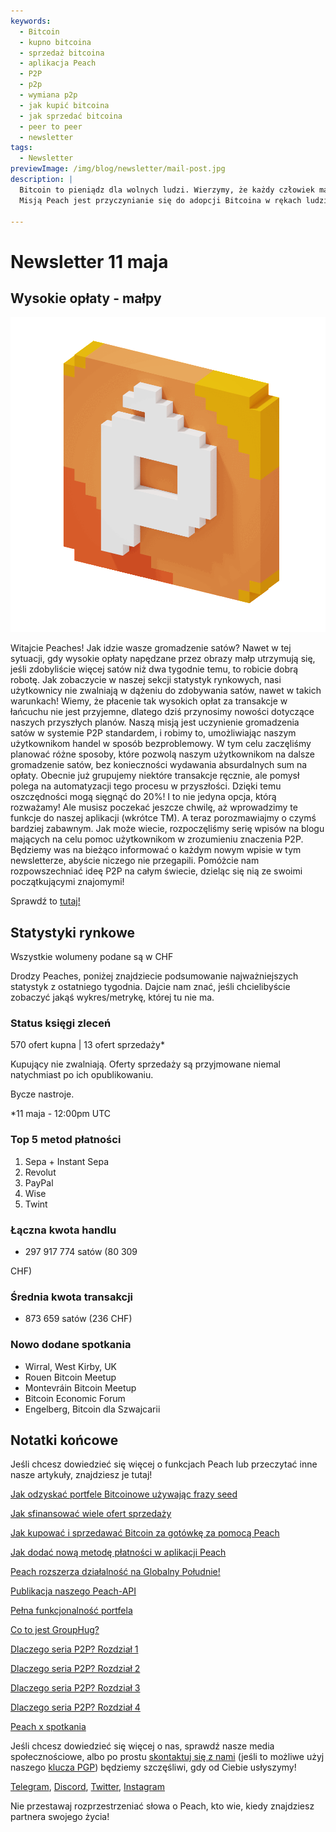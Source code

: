 ```yaml
---
keywords:
  - Bitcoin
  - kupno bitcoina
  - sprzedaż bitcoina
  - aplikacja Peach
  - P2P
  - p2p
  - wymiana p2p
  - jak kupić bitcoina
  - jak sprzedać bitcoina
  - peer to peer
  - newsletter
tags:
  - Newsletter
previewImage: /img/blog/newsletter/mail-post.jpg
description: |
  Bitcoin to pieniądz dla wolnych ludzi. Wierzymy, że każdy człowiek ma prawo wybierać, w jakie pieniądze inwestuje swoje bogactwo, wynik swojej pracy, czasu i energii.
  Misją Peach jest przyczynianie się do adopcji Bitcoina w rękach ludzi.

---
```


# Newsletter 11 maja

## Wysokie opłaty - małpy

![peachy peach bitcoin gif](/img/blog/newsletter/gif-peach.gif)

Witajcie Peaches!
Jak idzie wasze gromadzenie satów? Nawet w tej sytuacji, gdy wysokie opłaty napędzane przez obrazy małp utrzymują się, jeśli zdobyliście więcej satów niż dwa tygodnie temu, to robicie dobrą robotę. Jak zobaczycie w naszej sekcji statystyk rynkowych, nasi użytkownicy nie zwalniają w dążeniu do zdobywania satów, nawet w takich warunkach!
Wiemy, że płacenie tak wysokich opłat za transakcje w łańcuchu nie jest przyjemne, dlatego dziś przynosimy nowości dotyczące naszych przyszłych planów.
Naszą misją jest uczynienie gromadzenia satów w systemie P2P standardem, i robimy to, umożliwiając naszym użytkownikom handel w sposób bezproblemowy.
W tym celu zaczęliśmy planować różne sposoby, które pozwolą naszym użytkownikom na dalsze gromadzenie satów, bez konieczności wydawania absurdalnych sum na opłaty.
Obecnie już grupujemy niektóre transakcje ręcznie, ale pomysł polega na automatyzacji tego procesu w przyszłości. Dzięki temu oszczędności mogą sięgnąć do 20%!
I to nie jedyna opcja, którą rozważamy! Ale musisz poczekać jeszcze chwilę, aż wprowadzimy te funkcje do naszej aplikacji (wkrótce TM).
A teraz porozmawiajmy o czymś bardziej zabawnym. Jak może wiecie, rozpoczęliśmy serię wpisów na blogu mających na celu pomoc użytkownikom w zrozumieniu znaczenia P2P. Będziemy was na bieżąco informować o każdym nowym wpisie w tym newsletterze, abyście niczego nie przegapili.
Pomóżcie nam rozpowszechniać ideę P2P na całym świecie, dzieląc się nią ze swoimi początkującymi znajomymi!

Sprawdź to [tutaj!](https://peachbitcoin.com/pl/blog/why-p2p-chapter-1/)

## Statystyki rynkowe

Wszystkie wolumeny podane są w CHF

Drodzy Peaches, poniżej znajdziecie podsumowanie najważniejszych statystyk z ostatniego tygodnia. Dajcie nam znać, jeśli chcielibyście zobaczyć jakąś wykres/metrykę, której tu nie ma.

### Status księgi zleceń

570 ofert kupna | 13 ofert sprzedaży\*

Kupujący nie zwalniają.
Oferty sprzedaży są przyjmowane niemal natychmiast po ich opublikowaniu.

Bycze nastroje.

\*11 maja - 12:00pm UTC

### Top 5 metod płatności

1. Sepa + Instant Sepa
2. Revolut
3. PayPal
4. Wise
5. Twint

### Łączna kwota handlu

- 297 917 774 satów (80 309

 CHF)

### Średnia kwota transakcji

- 873 659 satów (236 CHF)

### Nowo dodane spotkania

- Wirral, West Kirby, UK
- Rouen Bitcoin Meetup
- Montevráin Bitcoin Meetup
- Bitcoin Economic Forum
- Engelberg, Bitcoin dla Szwajcarii

## Notatki końcowe

Jeśli chcesz dowiedzieć się więcej o funkcjach Peach lub przeczytać inne nasze artykuły, znajdziesz je tutaj!

[Jak odzyskać portfele Bitcoinowe używając frazy seed](https://peachbitcoin.com/pl/blog/how-to-restore-peach-wallet/)

[Jak sfinansować wiele ofert sprzedaży](https://peachbitcoin.com/pl/blog/funding-multiple-sell-offers/)

[Jak kupować i sprzedawać Bitcoin za gotówkę za pomocą Peach](https://peachbitcoin.com/pl/blog/how-to-buy-and-sell-bitcoin-with-cash-using-peach/)

[Jak dodać nową metodę płatności w aplikacji Peach](https://peachbitcoin.com/pl/blog/how-to-add-a-payment-method/)

[Peach rozszerza działalność na Globalny Południe!](https://peachbitcoin.com/pl/blog/peach-expands-to-the-global-south/)

[Publikacja naszego Peach-API](https://peachbitcoin.com/pl/blog/making-our-peach-api-public/)

[Pełna funkcjonalność portfela](https://peachbitcoin.com/pl/blog/full-wallet-functionality/)

[Co to jest GroupHug?](https://peachbitcoin.com/pl/blog/group-hug/)

[Dlaczego seria P2P? Rozdział 1](https://peachbitcoin.com/pl/blog/why-p2p-chapter-1/)

[Dlaczego seria P2P? Rozdział 2](https://peachbitcoin.com/pl/blog/why-p2p-chapter-2/)

[Dlaczego seria P2P? Rozdział 3](https://peachbitcoin.com/pl/blog/why-p2p-chapter-3-circular-economies/)

[Dlaczego seria P2P? Rozdział 4](https://peachbitcoin.com/pl/blog/why-p2p-chapter-4-chains-of-trust/)

[Peach x spotkania](https://peachbitcoin.com/pl/blog/peach-for-meetups/)

Jeśli chcesz dowiedzieć się więcej o nas, sprawdź nasze media społecznościowe, albo po prostu [skontaktuj się z nami](mailto:hello@peachbitcoin.com) (jeśli to możliwe użyj naszego [klucza PGP](https://keys.openpgp.org/vks/v1/by-fingerprint/48339A19645E2E53488E0E5479E1B270FACD1BD2)) będziemy szczęśliwi, gdy od Ciebie usłyszymy!

[Telegram](https://t.me/peachtopeach), [Discord](https://discord.gg/ypeHz3SW54), [Twitter](https://twitter.com/peachbitcoin), [Instagram](https://instagram.com/peachbitcoin)

Nie przestawaj rozprzestrzeniać słowa o Peach, kto wie, kiedy znajdziesz partnera swojego życia!


